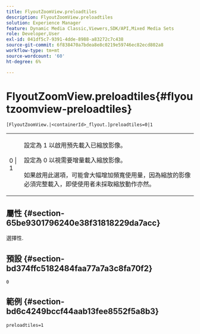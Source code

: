 ```yaml
---
title: FlyoutZoomView.preloadtiles
description: FlyoutZoomView.preloadtiles
solution: Experience Manager
feature: Dynamic Media Classic,Viewers,SDK/API,Mixed Media Sets
role: Developer,User
exl-id: 041df5c7-9391-4dde-8988-a83272c7c438
source-git-commit: 6f838470a7bdea8e8c0219e59746ec82ecd802a8
workflow-type: tm+mt
source-wordcount: '60'
ht-degree: 6%

---
```


# FlyoutZoomView.preloadtiles{#flyoutzoomview-preloadtiles}

`[FlyoutZoomView.|<containerId>_flyout.]preloadtiles=0|1`

<table id="table_E314540D347D47699C04EB80D20C0721"> 
 <tbody> 
  <tr> 
   <td colname="col1"> <p> <span class="codeph"> 0 | 1</span> </p> </td> 
   <td colname="col2"> <p> 設定為 <span class="codeph"> 1</span> 以啟用預先載入已縮放影像。 </p> <p>設定為 <span class="codeph"> 0</span> 以視需要增量載入縮放影像。 </p> <p> <p>如果啟用此選項，可能會大幅增加頻寬使用量，因為縮放的影像必須完整載入，即使使用者未採取縮放動作亦然。 </p> </p> </td> 
  </tr> 
 </tbody> 
</table>

## 屬性 {#section-65be9301796240e38f31818229da7acc}

選擇性.

## 預設 {#section-bd374ffc5182484faa77a7a3c8fa70f2}

`0`

## 範例 {#section-bd6c4249bccf44aab13fee8552f5a8b3}

`preloadtiles=1`

